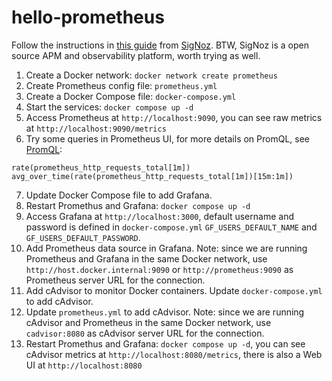 # hello-prometheus

Follow the instructions in [this guide](https://signoz.io/guides/how-to-install-prometheus-and-grafana-on-docker/) from [SigNoz](signoz.io). BTW, SigNoz is a open source APM and observability platform, worth trying as well.

   1. Create a Docker network: `docker network create prometheus`
   2. Create Prometheus config file: `prometheus.yml`
   3. Create a Docker Compose file: `docker-compose.yml`
   4. Start the services: `docker compose up -d`
   5. Access Prometheus at `http://localhost:9090`, you can see raw metrics at `http://localhost:9090/metrics`
   6. Try some queries in Prometheus UI, for more details on PromQL, see [PromQL](https://prometheus.io/docs/prometheus/latest/querying/basics/):
   ```
   rate(prometheus_http_requests_total[1m])
   avg_over_time(rate(prometheus_http_requests_total[1m])[15m:1m])
   ```
   7. Update Docker Compose file to add Grafana.
   8. Restart Promethus and Grafana: `docker compose up -d`
   9. Access Grafana at `http://localhost:3000`, default username and password is defined in `docker-compose.yml` `GF_USERS_DEFAULT_NAME` and `GF_USERS_DEFAULT_PASSWORD`.
   10. Add Prometheus data source in Grafana. Note: since we are running Prometheus and Grafana in the same Docker network, use `http://host.docker.internal:9090` or `http://prometheus:9090` as Prometheus server URL for the connection.
   11. Add cAdvisor to monitor Docker containers. Update `docker-compose.yml` to add cAdvisor.
   12. Update `prometheus.yml` to add cAdvisor. Note: since we are running cAdvisor and Prometheus in the same Docker network, use `cadvisor:8080` as cAdvisor server URL for the connection.
   13. Restart Promethus and Grafana: `docker compose up -d`, you can see cAdvisor metrics at `http://localhost:8080/metrics`, there is also a Web UI at `http://localhost:8080`
   